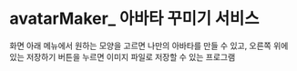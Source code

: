 # avatarMaker_ 아바타 꾸미기 서비스
화면 아래 메뉴에서 원하는 모양을 고르면 나만의 아바타를 만들 수 있고, 오른쪽 위에 있는 저장하기 버튼을 누르면 이미지 파일로 저장할 수 있는 프로그램 
